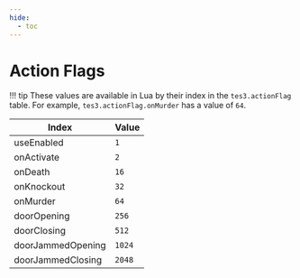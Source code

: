 ```yaml
---
hide:
  - toc
---
```


# Action Flags

!!! tip
	These values are available in Lua by their index in the `tes3.actionFlag` table. For example, `tes3.actionFlag.onMurder` has a value of `64`.

Index             | Value
----------------- | ------
useEnabled        | `1`
onActivate        | `2`
onDeath           | `16`
onKnockout        | `32`
onMurder          | `64`
doorOpening       | `256`
doorClosing       | `512`
doorJammedOpening | `1024`
doorJammedClosing | `2048`
